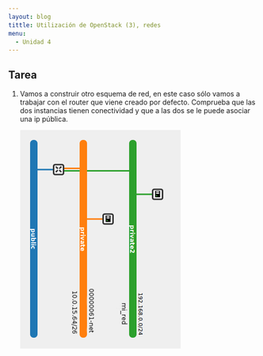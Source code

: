 ```yaml
---
layout: blog
tittle: Utilización de OpenStack (3), redes
menu:
  - Unidad 4
---
```


## Tarea

1. Vamos a construir otro esquema de red, en este caso sólo vamos a trabajar con el router que viene creado por defecto. Comprueba que las dos instancias tienen conectividad y que a las dos se le puede asociar una ip pública.

	![red](img/red2.png)